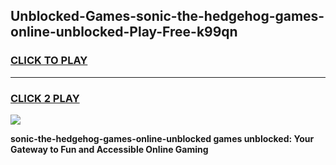 
## Unblocked-Games-sonic-the-hedgehog-games-online-unblocked-Play-Free-k99qn
<h3>
<a href="https://premium76.site?title=sonic-the-hedgehog-games-online-unblocked&ref=23A">CLICK TO PLAY</a></h3>
<hr>

<h3>
<a href="https://premium76.site?title=sonic-the-hedgehog-games-online-unblocked&ref=23A">CLICK 2 PLAY</a>
  
</h3>

<a href="https://premium76.site?title=sonic-the-hedgehog-games-online-unblocked&ref=23A"><img src="https://clearcache.store/games.png"></a>


**sonic-the-hedgehog-games-online-unblocked games unblocked: Your Gateway to Fun and Accessible Online Gaming**
